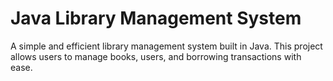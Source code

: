 # Java Library Management System

A simple and efficient library management system built in Java. This project allows users to manage books, users, and borrowing transactions with ease.
